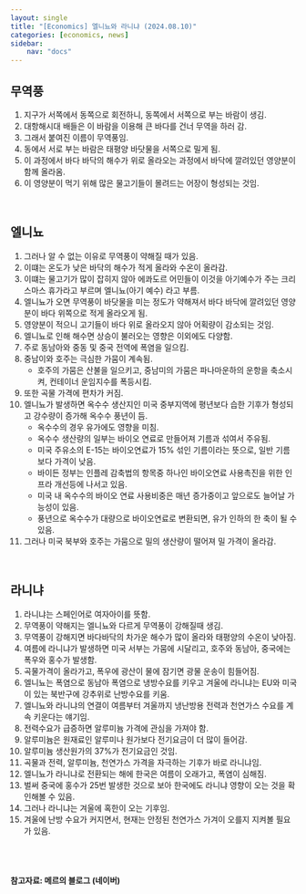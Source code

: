 ```yaml
---
layout: single
title: "[Economics] 엘니뇨와 라니냐 (2024.08.10)"
categories: [economics, news]
sidebar:
    nav: "docs"
---
```


## 무역풍
1. 지구가 서쪽에서 동쪽으로 회전하니, 동쪽에서 서쪽으로 부는 바람이 생김.
1. 대항해시대 배들은 이 바람을 이용해 큰 바다를 건너 무역을 하러 감.
1. 그래서 붙여진 이름이 무역풍임.
1. 동에서 서로 부는 바람은 태평양 바닷물을 서쪽으로 밀게 됨.
1. 이 과정에서 바다 바닥의 해수가 위로 올라오는 과정에서 바닥에 깔려있던 영양분이 함께 올라옴.
1. 이 영양분이 먹기 위해 많은 물고기들이 몰려드는 어장이 형성되는 것임.

<br/>

## 엘니뇨
1. 그러나 알 수 없는 이유로 무역풍이 약해질 때가 있음.
1. 이떄는 온도가 낮은 바닥의 해수가 적게 올라와 수온이 올라감.
1. 이떄는 물고기가 많이 잡히지 않아 에콰도르 어민들이 이것을 아기예수가 주는 크리스마스 휴가라고 부르며 엘니뇨(아기 예수) 라고 부름.
1. 엘니뇨가 오면 무역풍이 바닷물을 미는 정도가 약해져서 바다 바닥에 깔려있던 영양분이 바다 위쪽으로 적게 올라오게 됨.
1. 영양분이 적으니 고기들이 바다 위로 올라오지 않아 어획량이 감소되는 것임.
1. 엘니뇨로 인해 해수면 상승이 불러오는 영향은 이외에도 다양함.
1. 주로 동남아와 중동 및 중국 전역에 폭염을 일으킴.
1. 중남이와 호주는 극심한 가뭄이 계속됨.
    - 호주의 가뭄은 산불을 일으키고, 중남미의 가뭄은 파나마운하의 운항을 축소시켜, 컨테이너 운임지수를 폭등시킴.
1. 또한 곡물 가격에 편차가 커짐.
1. 엘니뇨가 발생하면 옥수수 생산지인 미국 중부지역에 평년보다 습한 기후가 형성되고 강수량이 증가해 옥수수 풍년이 듬.
    - 옥수수의 경우 유가에도 영향을 미침.
    - 옥수수 생산량의 일부는 바이오 연료로 만들어져 기름과 섞여서 주유됨.
    - 미국 주유소의 E-15는 바이오연료가 15% 섞인 기름이라는 뜻으로, 일반 기름보다 가격이 낮음.
    - 바이든 정부는 인플레 감축법의 항목중 하나인 바이오연료 사용촉진을 위한 인프라 개선등에 나서고 있음.
    - 미국 내 옥수수의 바이오 연료 사용비중은 매년 증가중이고 앞으로도 늘어날 가능성이 있음.
    - 풍년으로 옥수수가 대량으로 바이오연료로 변환되면, 유가 인하의 한 축이 될 수 있음.
1. 그러나 미국 북부와 호주는 가뭄으로 밀의 생산량이 떨어져 밀 가격이 올라감.

<br/>

## 라니냐
1. 라니냐는 스페인어로 여자아이를 뜻함.
1. 무역풍이 약해지는 엘니뇨와 다르게 무역풍이 강해질때 생김.
1. 무역풍이 강해지면 바다바닥의 차가운 해수가 많이 올라와 태평양의 수온이 낮아짐.
1. 여름에 라니냐가 발생하면 미국 서부는 가뭄에 시달리고, 호주와 동남아, 중국에는 폭우와 홍수가 발생함.
1. 곡물가격이 올라가고, 폭우에 광산이 물에 잠기면 광물 운송이 힘들어짐.
1. 엘니뇨는 폭염으로 동남아 폭염으로 냉방수요를 키우고 겨울에 라니냐는 EU와 미국이 있는 북반구에 강추위로 난방수요를 키움.
1. 엘니뇨와 라니냐의 연결이 여름부터 겨울까지 냉난방용 전력과 천연가스 수요를 계속 키운다는 얘기임.
1. 전력수요가 급증하면 알루미늄 가격에 관심을 가져야 함.
1. 알루미늄은 원재료인 알루미나 원가보다 전기요금이 더 많이 들어감.
1. 알루미늄 생산원가의 37%가 전기요금인 것임.
1. 곡물과 전력, 알루미늄, 천연가스 가격을 자극하는 기후가 바로 라니냐임.
1. 엘니뇨가 라니냐로 전환되는 해에 한국은 여름이 오래가고, 폭염이 심해짐.
1. 벌써 중국에 홍수가 25번 발생한 것으로 보아 한국에도 라니냐 영향이 오는 것을 확인해볼 수 있음.
1. 그러나 라니냐는 겨울에 혹한이 오는 기후임.
1. 겨울에 난방 수요가 커지면서, 현재는 안정된 천연가스 가겨이 오를지 지켜볼 필요가 있음.


<br/>
<br/>

#### 참고자료: 메르의 블로그 (네이버) 
